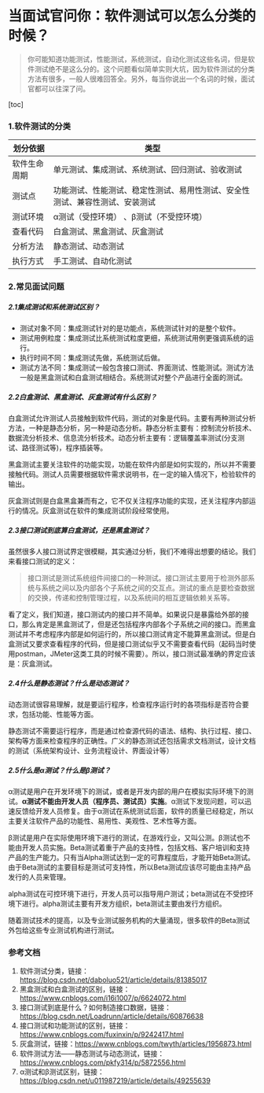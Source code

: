 # 当面试官问你：软件测试可以怎么分类的时候？

> 你可能知道功能测试，性能测试，系统测试，自动化测试这些名词，但是软件测试绝不是这么分的。这个问题看似简单实则大坑，因为软件测试的分类方法有很多，一般人很难回答全。另外，每当你说出一个名词的时候，面试官都可以往深了问。

[toc]

### 1.软件测试的分类

| 划分依据     | 类型                                                         |
| ------------ | ------------------------------------------------------------ |
| 软件生命周期 | 单元测试、集成测试、系统测试、回归测试、验收测试             |
| 测试点       | 功能测试、性能测试、稳定性测试、易用性测试、安全性测试、兼容性测试、安装测试 |
| 测试环境     | α测试（受控环境） 、β测试（不受控环境）                      |
| 查看代码     | 白盒测试、黑盒测试、灰盒测试                                 |
| 分析方法     | 静态测试、动态测试                                           |
| 执行方式     | 手工测试、自动化测试                                         |

### 2.常见面试问题

##### 2.1集成测试和系统测试区别？

- 测试对象不同：集成测试针对的是功能点，系统测试针对的是整个软件。
- 测试用例粒度：集成测试比系统测试粒度更细，系统测试用例更强调系统的运行。
- 执行时间不同：集成测试先做，系统测试后做。
- 测试方法不同：集成测试一般包含接口测试、界面测试、性能测试。测试方法一般是黑盒测试和白盒测试相结合。系统测试对整个产品进行全面的测试。

##### 2.2白盒测试、黑盒测试、灰盒测试有什么区别？

白盒测试允许测试人员接触到软件代码，测试的对象是代码。主要有两种测试分析方法，一种是静态分析，另一种是动态分析。静态分析主要有：控制流分析技术、数据流分析技术、信息流分析技术。动态分析主要有：逻辑覆盖率测试(分支测试、路径测试等)，程序插装等。

黑盒测试主要关注软件的功能实现，功能在软件内部是如何实现的，所以并不需要接触代码。测试人员需要根据软件需求说明书，在一定的输入情况下，检验软件的输出。

灰盒测试则是白盒黑盒兼而有之，它不仅关注程序功能的实现，还关注程序内部运行的情况。灰盒测试在软件的集成测试阶段经常使用。

##### 2.3接口测试到底算白盒测试，还是黑盒测试？

虽然很多人接口测试界定很模糊，其实通过分析，我们不难得出想要的结论。我们来看接口测试的定义：

> 接口测试是测试系统组件间接口的一种测试。接口测试主要用于检测外部系统与系统之间以及内部各个子系统之间的交互点。测试的重点是要检查数据的交换，传递和控制管理过程，以及系统间的相互逻辑依赖关系等。

看了定义，我们知道，接口测试内的接口并不简单。如果说只是暴露给外部的接口，那么肯定是黑盒测试了，但是还包括程序内部各个子系统之间的接口。而黑盒测试并不考虑程序内部是如何运行的，所以接口测试肯定不能算黑盒测试。但是白盒测试又要求查看程序的代码，但是接口测试似乎又不需要查看代码（起码当时使用postman，JMeter这类工具的时候不需要）。所以，接口测试最准确的界定应该是：灰盒测试。

##### 2.4什么是静态测试？什么是动态测试？

动态测试很容易理解，就是要运行程序，检查程序运行时的各项指标是否符合要求，包括功能、性能等方面。

静态测试不需要运行程序，而是通过检查源代码的语法、结构、执行过程、接口、架构等方面来检查程序的正确性。广义的静态测试还包括需求文档测试，设计文档的测试（系统架构设计、业务流程设计、界面设计等）

#####   2.5什么是α测试？什么是β测试？

 α测试是用户在开发环境下的测试，或者是开发内部的用户在模拟实际环境下的测试。**α测试不能由开发人员（程序员、测试员）实施**。α测试下发现问题，可以迅速反馈给开发人员修复。由于α测试在系统测试后面，软件的质量已经稳定，所以主要关注软件产品的功能性、易用性、美观性、艺术性等方面。

β测试是用户在实际使用环境下进行的测试，在游戏行业，又叫公测。β测试也不能由开发人员实施。Beta测试着重于产品的支持性，包括文档、客户培训和支持产品的生产能力。只有当Alpha测试达到一定的可靠程度后，才能开始Beta测试。由于Beta测试的主要目标是测试可支持性，所以Beta测试应该尽可能由主持产品发行的人员来管理。

alpha测试在可控环境下进行，开发人员可以指导用户测试；beta测试在不受控环境下进行。alpha测试主要有开发方组织，beta测试主要由发行方组织。

随着测试技术的提高，以及专业测试服务机构的大量涌现，很多软件的Beta测试外包给这些专业测试机构进行测试。

### 参考文档

1. 软件测试分类，链接：https://blog.csdn.net/daboluo521/article/details/81385017
2. 黑盒测试和白盒测试的区别，链接：https://www.cnblogs.com/i16i1007/p/6624072.html
3. 接口测试到底是什么？如何制造接口数据，链接：https://blog.csdn.net/Loadrunn/article/details/60876638
4. 接口测试和功能测试的区别，链接：https://www.cnblogs.com/fuxinxin/p/9242417.html
5. 灰盒测试，链接：https://www.cnblogs.com/twyth/articles/1956873.html
6. 软件测试方法——静态测试与动态测试，链接：https://www.cnblogs.com/pkfy314/p/5872556.html
7. α测试和β测试区别，链接：https://blog.csdn.net/u011987219/article/details/49255639

